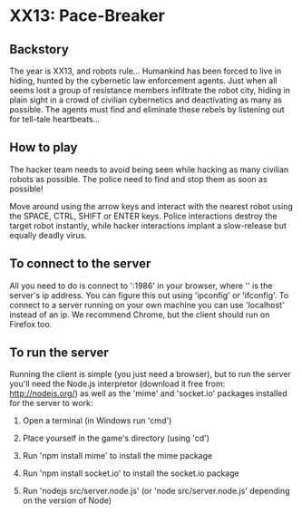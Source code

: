 XX13: Pace-Breaker
============

Backstory
------------------------------------
The year is XX13, and robots rule... Humankind has been forced to live in hiding, 
hunted by the cybernetic law enforcement agents. Just when all seems lost a group 
of resistance members infiltrate the robot city, hiding in plain sight in a crowd
of civilian cybernetics and deactivating as many as possible. The agents must 
find and eliminate these rebels by listening out for tell-tale heartbeats...

How to play
------------------------------------
The hacker team needs to avoid being seen while hacking as many civilian robots
as possible. The police need to find and stop them as soon as possible!

Move around using the arrow keys and interact with the nearest robot using the
SPACE, CTRL, SHIFT or ENTER keys. Police interactions destroy the target robot 
instantly, while hacker interactions implant a slow-release but equally deadly
virus.

To connect to the server
------------------------------------
All you need to do is connect to '<host ip address>:1986' in your browser, 
where '<host ip address>' is the
server's ip address. You can figure this out using 'ipconfig' or 'ifconfig'. To
connect to a server running on your own machine you can use 'localhost' instead
of an ip. We recommend Chrome, but the client should run on Firefox too. 

To run the server
------------------------------------
Running the client is simple (you just need a browser), but to run the server 
you'll need the Node.js interpretor (download it free from: http://nodejs.org/) 
as well as
the 'mime' and 'socket.io' packages installed for the server to work:

1. Open a terminal (in Windows run 'cmd')

2. Place yourself in the game's directory (using 'cd')

3. Run 'npm install mime' to install the mime package

4. Run 'npm install socket.io' to install the socket.io package

5. Run 'nodejs src/server.node.js' (or 'node src/server.node.js' depending on the version of Node)


